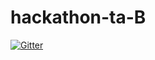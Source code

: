 # hackathon-ta-B
[![Gitter](https://badges.gitter.im/2022A-hackathon-ta-B/community.svg)](https://gitter.im/2022A-hackathon-ta-B/community?utm_source=badge&utm_medium=badge&utm_campaign=pr-badge)
